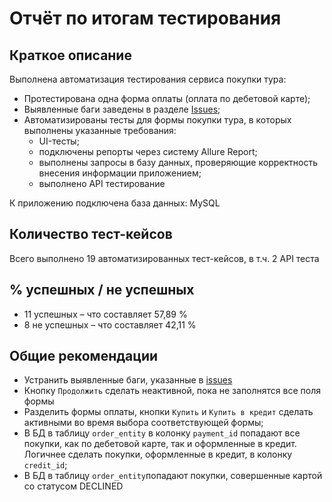 # Отчёт по итогам тестирования

## Краткое описание

Выполнена автоматизация тестирования сервиса покупки тура:
* Протестирована одна форма оплаты (оплата по дебетовой карте);
* Выявленные баги заведены в разделе [Issues](https://github.com/ischeglov/HW_aqa-qamid-diplom/issues);
* Автоматизированы тесты для формы покупки тура, в которых выполнены указанные требования:
    * UI-тесты;
    * подключены репорты через систему Allure Report;
    * выполнены запросы в базу данных, проверяющие корректность внесения информации приложением;
    * выполнено API тестирование

К приложению подключена база данных: MySQL

## Количество тест-кейсов
Всего выполнено 19 автоматизированных тест-кейсов, в т.ч. 2 API теста

## % успешных / не успешных
* 11 успешных – что составляет 57,89 %
* 8 не успешных – что составляет 42,11 %

## Общие рекомендации
* Устранить выявленные баги, указанные в [issues](https://github.com/ischeglov/HW_aqa-qamid-diplom/issues)
* Кнопку `Продолжить` сделать неактивной, пока не заполнятся все поля формы
* Разделить формы оплаты, кнопки `Купить` и `Купить в кредит` сделать активными во время выбора соответствующей формы;
* В БД в таблицу `order_entity` в колонку `payment_id` попадают все покупки, как по дебетовой карте, так и оформленные в кредит. Логичнее сделать покупки, оформленные в кредит, в колонку `credit_id`;
* В БД в таблицу `order_entity`попадают покупки, совершенные картой со статусом DECLINED

